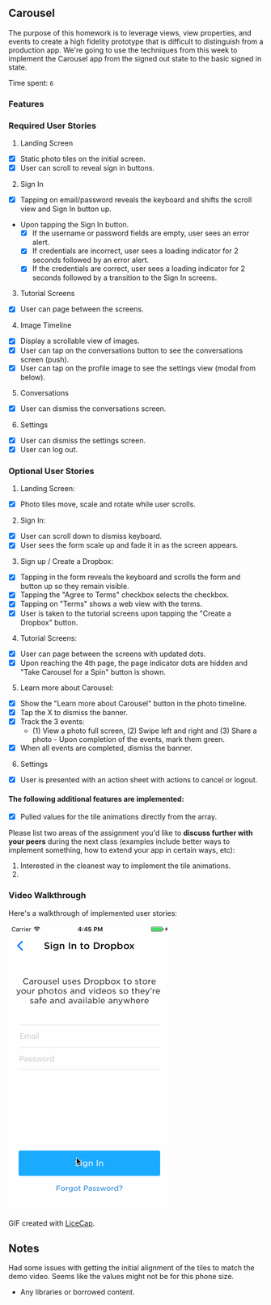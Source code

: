 ## Carousel

The purpose of this homework is to leverage views, view properties, and events to create a high fidelity prototype that is difficult to distinguish from a production app. We're going to use the techniques from this week to implement the Carousel app from the signed out state to the basic signed in state.

Time spent: `6`

### Features

### Required User Stories

1. Landing Screen
  - [x] Static photo tiles on the initial screen.
  - [x] User can scroll to reveal sign in buttons.
2. Sign In
  - [x] Tapping on email/password reveals the keyboard and shifts the scroll view and Sign In button up.
  - Upon tapping the Sign In button.
     - [x] If the username or password fields are empty, user sees an error alert.
     - [x] If credentials are incorrect, user sees a loading indicator for 2 seconds followed by an error alert.
     - [x] If the credentials are correct, user sees a loading indicator for 2 seconds followed by a transition to the Sign In screens.
3. Tutorial Screens
  - [x] User can page between the screens.
4. Image Timeline
  - [x] Display a scrollable view of images.
  - [x] User can tap on the conversations button to see the conversations screen (push).
  - [x] User can tap on the profile image to see the settings view (modal from below).
5. Conversations
  - [x] User can dismiss the conversations screen.
6. Settings
  - [x] User can dismiss the settings screen.
  - [x] User can log out.

### Optional User Stories

1. Landing Screen:  
  - [x] Photo tiles move, scale and rotate while user scrolls.
2. Sign In:
  - [x] User can scroll down to dismiss keyboard.
  - [x] User sees the form scale up and fade it in as the screen appears.
3. Sign up / Create a Dropbox:
  - [x] Tapping in the form reveals the keyboard and scrolls the form and button up so they remain visible.
  - [x] Tapping the "Agree to Terms" checkbox selects the checkbox.
  - [x] Tapping on "Terms" shows a web view with the terms.
  - [x] User is taken to the tutorial screens upon tapping the "Create a Dropbox" button.
4. Tutorial Screens:
  - [x] User can page between the screens with updated dots.
  - [x] Upon reaching the 4th page, the page indicator dots are hidden and "Take Carousel for a Spin" button is shown.
5. Learn more about Carousel:
  - [x] Show the "Learn more about Carousel" button in the photo timeline.
  - [x] Tap the X to dismiss the banner.
  - [x] Track the 3 events:
     - (1) View a photo full screen, (2) Swipe left and right and (3) Share a photo  - Upon completion of the events, mark them green.
  - [x] When all events are completed, dismiss the banner.
6. Settings
  - [x] User is presented with an action sheet with actions to cancel or logout.


#### The following **additional** features are implemented:

- [x] Pulled values for the tile animations directly from the array.


Please list two areas of the assignment you'd like to **discuss further with your peers** during the next class (examples include better ways to implement something, how to extend your app in certain ways, etc):

1. Interested in the cleanest way to implement the tile animations.
2. 

### Video Walkthrough 

Here's a walkthrough of implemented user stories:

<img src='carousel_demo.gif' title='Video Walkthrough' width='' alt='Video Walkthrough' />

GIF created with [LiceCap](http://www.cockos.com/licecap/).

## Notes

Had some issues with getting the initial alignment of the tiles to match the demo video. Seems like the values might not be for this phone size.

* Any libraries or borrowed content.
